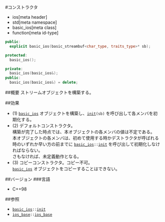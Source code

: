 #コンストラクタ
* ios[meta header]
* std[meta namespace]
* basic_ios[meta class]
* function[meta id-type]

```cpp
public:
  explicit basic_ios(basic_streambuf<char_type, traits_type>* sb);      // (1)

protected:
  basic_ios();                                                          // (2)

private:
  basic_ios(basic_ios&);                                                // (3) 宣言のみ、C++03 まで
public:
  basic_ios(basic_ios&) = delete;                                       // (3) C++11 から
```


##概要
ストリームオブジェクトを構築する。


##効果
- (1) [`basic_ios`](../basic_ios.md) オブジェクトを構築し、[`init`](init.md)`(sb)` を呼び出して各メンバを初期化する。
- (2) デフォルトコンストラクタ。  
    構築が完了した時点では、本オブジェクトの各メンバの値は不定である。  
    本オブジェクトの各メンバは、初めて使用する時かデストラクタが呼ばれる時のいずれか早い方の前までに [`basic_ios`](../basic_ios.md)`::`[`init`](../basic_ios/init.md) を呼び出して初期化しなければならない。  
    さもなければ、未定義動作となる。
- (3) コピーコンストラクタ。コピー不可。  
    [`basic_ios`](../basic_ios.md) オブジェクトをコピーすることはできない。


##バージョン
###言語
- C++98


##参照
- [`basic_ios`](../basic_ios.md)`::`[`init`](init.md)
- [`ios_base`](../ios_base.md)`::`[`ios_base`](../ios_base/op_constructor.md)
